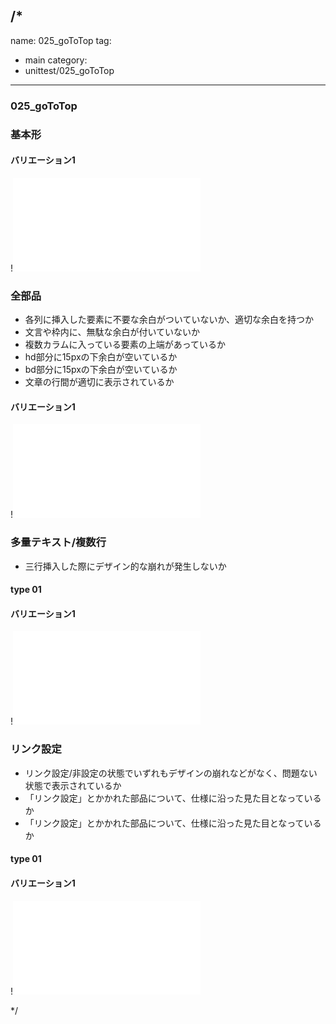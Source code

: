 /*
---
name: 025_goToTop
tag:
  - main
category:
  - unittest/025_goToTop
---

### 025_goToTop
### 基本形

#### バリエーション1

!![025_goToTop_01basic_1.html](./html/025_goToTop/025_goToTop_01basic_1.html)

### 全部品
- 各列に挿入した要素に不要な余白がついていないか、適切な余白を持つか
- 文言や枠内に、無駄な余白が付いていないか
- 複数カラムに入っている要素の上端があっているか
- hd部分に15pxの下余白が空いているか
- bd部分に15pxの下余白が空いているか
- 文章の行間が適切に表示されているか

#### バリエーション1

!![025_goToTop_02all_1.html](./html/025_goToTop/025_goToTop_02all_1.html)

### 多量テキスト/複数行
- 三行挿入した際にデザイン的な崩れが発生しないか

#### type 01
#### バリエーション1

!![025_goToTop_d03manyText_01_1.html](./html/025_goToTop/025_goToTop_d03manyText_01_1.html)

### リンク設定
- リンク設定/非設定の状態でいずれもデザインの崩れなどがなく、問題ない状態で表示されているか
- 「リンク設定」とかかれた部品について、仕様に沿った見た目となっているか
- 「リンク設定」とかかれた部品について、仕様に沿った見た目となっているか

#### type 01
#### バリエーション1

!![025_goToTop_f11_01_1.html](./html/025_goToTop/025_goToTop_f11_01_1.html)

*/
